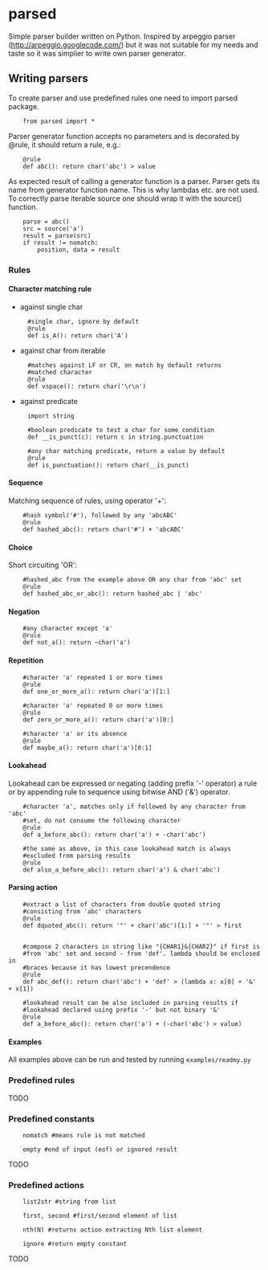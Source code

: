 parsed
======

Simple parser builder written on Python. Inspired by arpeggio parser
(http://arpeggio.googlecode.com/) but it was not suitable for my needs
and taste so it was simplier to write own parser generator.

Writing parsers
---------------

To create parser and use predefined rules one need to import parsed
package.

        from parsed import *

Parser generator function accepts no parameters and is decorated by
@rule, it should return a rule, e.g.:

        @rule
        def abc(): return char('abc') > value

As expected result of calling a generator function is a parser. Parser
gets its name from generator function name. This is why lambdas
etc. are not used. To correctly parse iterable source one should wrap
it with the source() function.

        parse = abc()
        src = source('a')
        result = parse(src)
        if result != nomatch:
            position, data = result

### Rules

#### Character matching rule

* against single char

        #single char, ignore by default
        @rule
        def is_A(): return char('A')

* against char from iterable

        #matches against LF or CR, on match by default returns
        #matched character
        @rule
        def vspace(): return char('\r\n')

* against predicate

        import string

        #boolean predicate to test a char for some condition
        def __is_punct(c): return c in string.punctuation
        
        #any char matching predicate, return a value by default
        @rule
        def is_punctuation(): return char(__is_punct)

#### Sequence

Matching sequence of rules, using operator '+':

        #hash symbol('#'), followed by any 'abcABC'
        @rule
        def hashed_abc(): return char('#') + 'abcABC'

#### Choice

Short circuiting 'OR':

        #hashed_abc from the example above OR any char from 'abc' set
        @rule
        def hashed_abc_or_abc(): return hashed_abc | 'abc'

#### Negation

        #any character except 'a'
        @rule
        def not_a(): return ~char('a')

#### Repetition

        #character 'a' repeated 1 or more times
        @rule
        def one_or_more_a(): return char('a')[1:]

        #character 'a' repeated 0 or more times
        @rule
        def zero_or_more_a(): return char('a')[0:]

        #character 'a' or its absence
        @rule
        def maybe_a(): return char('a')[0:1]

#### Lookahead

Lookahead can be expressed or negating (adding prefix '-' operator) a
rule or by appending rule to sequence using bitwise AND ('&') operator.

        #character 'a', matches only if followed by any character from 'abc'
        #set, do not consume the following character
        @rule
        def a_before_abc(): return char('a') + -char('abc')

        #the same as above, in this case lookahead match is always
        #excluded from parsing results
        @rule
        def also_a_before_abc(): return char('a') & char('abc')

#### Parsing action

        #extract a list of characters from double quoted string
        #consisting from 'abc' characters
        @rule
        def dquoted_abc(): return '"' + char('abc')[1:] + '"' > first


        #compose 2 characters in string like "{CHAR1}&{CHAR2}" if first is
        #from 'abc' set and second - from 'def'. lambda should be enclosed in
        #braces because it has lowest precendence
        @rule
        def abc_def(): return char('abc') + 'def' > (lambda x: x[0] + '&' + x[1])

        #lookahead result can be also included in parsing results if
        #lookahead declared using prefix '-' but not binary '&'
        @rule
        def a_before_abc(): return char('a') + (-char('abc') > value)

#### Examples

All examples above can be run and tested by running `examples/readmy.py`

### Predefined rules

TODO

### Predefined constants

        nomatch #means rule is not matched

        empty #end of input (eof) or ignored result

TODO

### Predefined actions

        list2str #string from list

        first, second #first/second element of list

        nth(N) #returns action extracting Nth list element

        ignore #return empty constant

TODO
